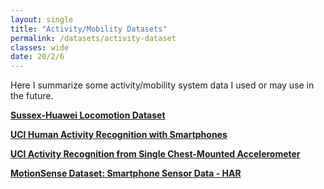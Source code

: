 ```yaml
---
layout: single
title: "Activity/Mobility Datasets"
permalink: /datasets/activity-dataset
classes: wide
date: 20/2/6
---
```


Here I summarize some activity/mobility system data I used or may use in the future.

[**Sussex-Huawei Locomotion Dataset**](http://www.shl-dataset.org/)

[**UCI Human Activity Recognition with Smartphones**](https://www.kaggle.com/uciml/human-activity-recognition-with-smartphones)

[**UCI Activity Recognition from Single Chest-Mounted Accelerometer**](https://data.world/uci/activity-recognition-from-single-chest-mounted-accelerometer)

[**MotionSense Dataset: Smartphone Sensor Data - HAR**](https://www.kaggle.com/malekzadeh/motionsense-dataset)

